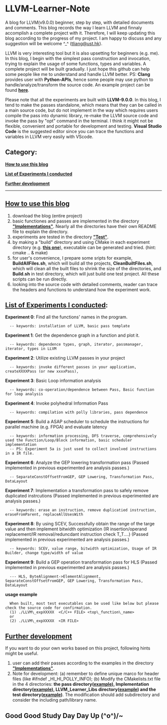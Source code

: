 # LLVM-Learner-Note

A blog for LLVM(v9.0.0) beginner, step by step, with detailed documents and comments. This blog records the way I learn LLVM and finnaly accomplish a complete project with it. Therefore, I will keep updating this blog according to the progress of my project. I am happy to discuss and any suggestion will be welcome ^_^ (tliang@ust.hk). 

LLVM is very interesting tool but it is also upsetting for beginners (e.g. me). In this blog, I begin with the simplest pass construction and invocation, trying to explain the usage of some functions, types and variables. A complete project will be built gradually. I just hope this github can help some people like me to understand and handle LLVM better.  PS: **Clang** provides user with **Python-APIs**, hence some people may use python to handle/analyze/transform the source code. An example project can be found **[here](https://github.com/zslwyuan/Hi-DMM)**.

Please note that all the experiments are built with **LLVM-9.0.0**. In this blog, I tend to make the passes standalone, which means that they can be called in a main source code, but do not implement in the way which requires users compile the pass into dynamic library, re-make the LLVM source code and invoke the pass by "opt" command in the terminal. I think it might not be flexible, convenient and portable for development and testing. **Visual Studio Code** is the suggested editor since you can trace the functions and variables in LLVM very easily with VScode.


## Category:


**[How to use this blog](https://github.com/zslwyuan/LLVM-Learner-Note#how-to-use-this-blog)**

**[List of Experiments I conducted](https://github.com/zslwyuan/LLVM-Learner-Note#list-of-experiments-i-conducted)**

**[Further development](https://github.com/zslwyuan/LLVM-Learner-Note#further-development)**

 
***


## [How to use this blog](https://github.com/zslwyuan/LLVM-Learner-Note#how-to-use-this-blog)

1. download the blog (entire project)
2. basic functiones and passes are implemented in the directory **["Implementations"](https://github.com/zslwyuan/LLVM-Learner-Note/tree/master/Implementations)**. Nearly all the directories have their own README file to explain the directory.
3. experiments are tested in the directory **["Test"](https://github.com/zslwyuan/LLVM-Learner-Note/tree/master/Tests)**.
4. by making a "build" directory and using CMake in each experiment directory (e.g. **[this one](https://github.com/zslwyuan/LLVM-Learner-Note/tree/master/Tests/LLVM_exp5_LoopSimpleAnalysis/)**), executable can be generated and tried. (hint: cmake .. & make) 
5. for user's convenience, I prepare some sripts for example, **BuildAllFiles.sh**, which will build all the projects, **CleanBuiltFiles.sh**, which will clean all the built files to shrink the size of the directories, and **Build.sh** in test directory, which will just build one test project. All these scripts can be run directly.
6. looking into the source code with detailed comments, reader can trace the headers and functions to understand how the experiment work.


## [List of Experiments I conducted](https://github.com/zslwyuan/LLVM-Learner-Note#list-of-experiments-i-conducted):


**Experiment 0**: Find all the functions' names in the program.

      -- keywords: installation of LLVM, basic pass template

**Experiment 1**: Get the dependence graph in a function and plot it.

      -- keywords: dependence types, graph, iterator, passmanager, iterator, types in LLVM

**Experiment 2**: Utilize existing LLVM passes in your project 

      -- keywords: invoke different passes in your application, createXXXXPass (or new xxxxPass), 

**Experiment 3**: Basic Loop information analysis

      -- keywords: co-operation/dependence between Pass, Basic function for loop analysis

**Experiment 4**: Invoke polyhedral Information Pass

      -- keywords: compilation with polly libraries, pass dependence

**Experiment 5**: Build a ASAP scheduler to schedule the instructions for parallel machine (e.g. FPGA) and evaluate latency

      -- keywords: information processing, DFS traverse, comprehensively used the Function/Loop/Block information, basic scheduler implementation
      -- PS: Experiment 5a is just used to collect involved instructions in a IR file.


**Experiment 6**: Analyze the GEP lowering transformation pass (Passed implemented in previous experimented are analysis passes.)

      -- SeparateConstOffsetFromGEP, GEP Lowering, Transformation Pass, DataLayout


**Experiment 7**: Implementation a transformation pass to safely remove duplicated instrcutions  (Passed implemented in previous experimented are analysis passes.)

      -- keywords: erase an instruction, remove duplicatied instruction, eraseFromParent, replaceAllUsesWith

**Experiment 8**: By using SCEV, Successfully obtain the range of the targe value and then implement bitwidth optimization (IR insertion/operand replacement/IR removal/reduncdant instruction check T_T....) (Passed implemented in previous experimented are analysis passes.)

      -- keywords: SCEV, value range, bitwidth optimization, Usage of IR Builder, change type/width of value



**Experiment 9**: Build a GEP operation transformation pass for HLS  (Passed implemented in previous experimented are analysis passes.)

      --- HLS, ByteAlignment->ElementAlignment, SeparateConstOffsetFromGEP, GEP Lowering, Transformation Pass, DataLayout

**usage example**

      When built, most test executables can be used like below but please check the source code for confirmation.
      (1) ./LLVM\_expXXXXX  <C/C++ FILE> <top\_function\_name>   
      or
      (2) ./LLVM\_expXXXXX  <IR FILE>

## [Further development](https://github.com/zslwyuan/LLVM-Learner-Note#further-development)

If you want to do your own works based on this project, following hints might be useful.

1. user can add their passes according to the examples in the directory  **["Implementations"](https://github.com/zslwyuan/LLVM-Learner-Note/tree/master/Implementations)**. 
2. Note for development: (a) remember to define unique marco for header files (like #ifndef _HI_HI_POLLY_INFO);  (b) Modify the CMakelists.txt file in the 4 directories: **the pass directory([example](https://github.com/zslwyuan/LLVM-Learner-Note/tree/master/Implementations/HI_SimpleTimingEvaluation/CMakeLists.txt)), Implementation directory([example](https://github.com/zslwyuan/LLVM-Learner-Note/tree/master/Implementations/CMakeLists.txt)), LLVM_Learner_Libs directory([example](https://github.com/zslwyuan/LLVM-Learner-Note/tree/master/Tests/LLVM_Learner_Libs/CMakeLists.txt)) and the test directory([example](https://github.com/zslwyuan/LLVM-Learner-Note/tree/master/Tests/LLVM_exp5_LoopSimpleAnalysis/CMakeLists.txt))**. The modification should add subdirectory and consider the including path/library name.

## Good Good Study Day Day Up \(^o^)/~

